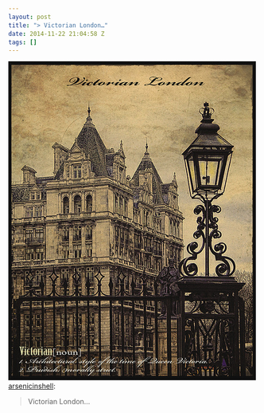```yaml
---
layout: post
title: "> Victorian London…"
date: 2014-11-22 21:04:58 Z
tags: []
---
```

![](/media/2014/11/103308585079.jpg)
[arsenicinshell](http://arsenicinshell.tumblr.com/post/87979484828/arsenicinshell):

> Victorian London…
